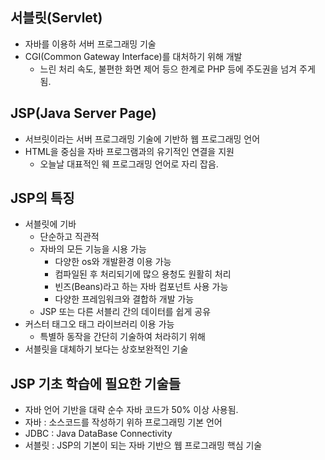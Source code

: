 ## 서블릿(Servlet)
  - 자바를 이용하 서버 프로그래밍 기술
  - CGI(Common Gateway Interface)를 대처하기 위해 개발
    - 느린 처리 속도, 불편한 화면 제어 등으 한계로 PHP 등에 주도권을 넘겨 주게 됨.
    
    
## JSP(Java Server Page)
  - 서브릿이라는 서버 프로그래밍 기술에 기반하 웹 프로그래밍 언어
  - HTML을 중심을 자바 프로그램과의 유기적인 연결을 지원
    - 오늘날 대표적인 웨 프로그래밍 언어로 자리 잡음.
    
    
## JSP의 특징
- 서블릿에 기바
  - 단순하고 직관적
  - 자바의 모든 기능을 시용 가능
    - 다양한 os와 개발환경 이용 가능
    - 컴파일된 후 처리되기에 많으 용청도 원활히 처리
    - 빈즈(Beans)라고 하는 자바 컴포넌트 사용 가능
    - 다양한 프레임워크와 결합하 개발 가능
  - JSP 또는 다른 서블리 간의 데이터를 쉽게 공유
- 커스터 태그오 태그 라이브러리 이용 가능
  - 특별하 동작을 간단히 기술하여 처라히기 위해
- 서블릿을 대체하기 보다는 상호보완적인 기술


## JSP 기초 학습에 필요한 기술들
- 자바 언어 기반을 대략 순수 자바 코드가 50% 이상 사용됨.
- 자바 : 소스코드를 작성하기 위하 프로그래밍 기본 언어
- JDBC : Java DataBase Connectivity
- 서블릿 : JSP의 기본이 되는 자바 기반으 웹 프로그래밍 핵심 기술

